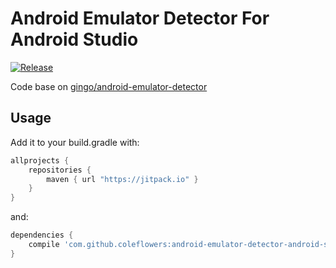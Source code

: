Android Emulator Detector For Android Studio 
=========================

[![Release](https://jitpack.io/v/coleflowers/android-emulator-detector-android-studio.svg)](https://jitpack.io/#coleflowers/android-emulator-detector-android-studio)

Code base on [gingo/android-emulator-detector][1]

Usage
-----

Add it to your build.gradle with:
```gradle
allprojects {
    repositories {
        maven { url "https://jitpack.io" }
    }
}
```
and:

```gradle
dependencies {
    compile 'com.github.coleflowers:android-emulator-detector-android-studio:1.0.2'
}
```
 


  [1]: https://github.com/gingo/android-emulator-detector